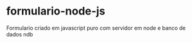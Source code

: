 # formulario-node-js
Formulario criado em javascript puro com servidor em node e banco de dados ndb 

